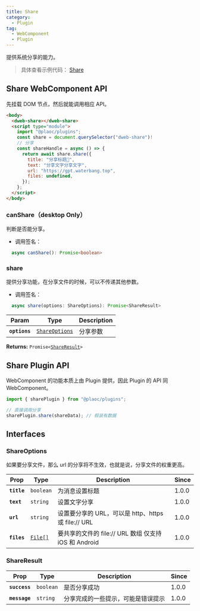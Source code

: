 ```yaml
---
title: Share
category:
  - Plugin
tag:
  - WebComponent
  - Plugin
---
```


提供系统分享的能力。

> 具体查看示例代码： [Share](https://github.com/BioforestChain/dweb_browser/blob/main/plaoc/demo/src/pages/Share.vue)

## Share WebComponent API

先挂载 DOM 节点，然后就能调用相应 API。

```html
<body>
  <dweb-share></dweb-share>
  <script type="module">
    import "@plaoc/plugins";
    const share = document.querySelector("dweb-share")!
    // 分享
    const shareHandle = async () => {
      return await share.share({
        title: "分享标题🍉",
        text: "分享文字分享文字",
        url: "https://gpt.waterbang.top",
        files: undefined,
      });
    };
  </script>
</body>
```

### canShare（desktop Only）

判断是否能分享。

- 调用签名：

```ts
  async canShare(): Promise<boolean>
```

### share

提供分享功能，在分享文件的时候，可以不传递其他参数。

- 调用签名：

```ts
  async share(options: ShareOptions): Promise<ShareResult>
```

| Param         | Type                                                  | Description |
| ------------- | ----------------------------------------------------- | ----------- |
| **`options`** | <code><a href="#shareoptions">ShareOptions</a></code> | 分享参数    |

**Returns:** <code>Promise&lt;<a href="#shareresult">ShareResult</a>&gt;</code>

## Share Plugin API

WebComponent 的功能本质上由 Plugin 提供，因此 Plugin 的 API 同 WebComponent。

```ts
import { sharePlugin } from "@plaoc/plugins";

// 直接调用分享
sharePlugin.share(shareData); // 假装有数据
```

## Interfaces

### ShareOptions

如果要分享文件，那么 url 的分享将不生效，也就是说，分享文件的权重更高。

| Prop        | Type                                           | Description                                           | Since |
| ----------- | ---------------------------------------------- | ----------------------------------------------------- | ----- |
| **`title`** | <code>boolean</code>                           | 为消息设置标题                                        | 1.0.0 |
| **`text`**  | <code>string</code>                            | 设置文字分享                                          | 1.0.0 |
| **`url`**   | <code>string</code>                            | 设置要分享的 URL，可以是 http、https 或 file:// URL   | 1.0.0 |
| **`files`** | <code><a href="#shareresult">File[]</a></code> | 要共享的文件的 file:// URL 数组 仅支持 iOS 和 Android | 1.0.0 |

### ShareResult

| Prop          | Type                 | Description                        | Since |
| ------------- | -------------------- | ---------------------------------- | ----- |
| **`success`** | <code>boolean</code> | 是否分享成功                       | 1.0.0 |
| **`message`** | <code>string</code>  | 分享完成的一些提示，可能是错误提示 | 1.0.0 |

